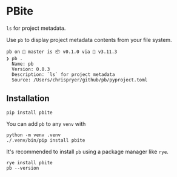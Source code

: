 # PBite

`ls` for project metadata.

Use `pb` to display project metadata contents from your file system.

```
pb on  master is 📦 v0.1.0 via 🐍 v3.11.3 
❯ pb .
  Name: pb
  Version: 0.0.3
  Description: `ls` for project metadata
  Source: /Users/chrispryer/github/pb/pyproject.toml
```

## Installation

```
pip install pbite
```

You can add `pb` to any `venv` with
```
python -m venv .venv
./.venv/bin/pip install pbite
```

It's recommended to install `pb` using a package manager like `rye`.
```
rye install pbite
pb --version
```